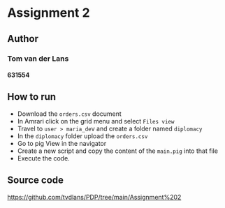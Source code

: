 # Assignment 2
## Author
### Tom van der Lans
#### 631554

## How to run
- Download the `orders.csv` document
- In Amrari click on the grid menu and select `Files view`
- Travel to `user > maria_de`v and create a folder named `diplomacy`
- In the `diplomacy` folder upload the `orders.csv`
- Go to pig View in the navigator 
- Create a new script and copy the content of the `main.pig` into that file
- Execute the code.


## Source code
https://github.com/tvdlans/PDP/tree/main/Assignment%202